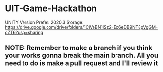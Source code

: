 # UIT-Game-Hackathon
UNITY Version Prefer: 2020.3
Storage: https://drive.google.com/drive/folders/1CiVeBN1lSz2-Ec6eDB9NT8pVgGM-cZT6?usp=sharing
## NOTE: Remember to make a branch if you think your works gonna break the main branch. All you need to do is make a pull request and I'll review it 
